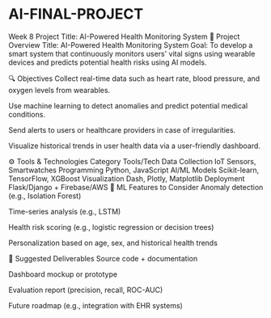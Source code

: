# AI-FINAL-PROJECT
Week 8
Project Title: AI-Powered Health Monitoring System
🧠 Project Overview
Title: AI-Powered Health Monitoring System Goal: To develop a smart system that continuously monitors users' vital signs using wearable devices and predicts potential health risks using AI models.

🔍 Objectives
Collect real-time data such as heart rate, blood pressure, and oxygen levels from wearables.

Use machine learning to detect anomalies and predict potential medical conditions.

Send alerts to users or healthcare providers in case of irregularities.

Visualize historical trends in user health data via a user-friendly dashboard.

⚙️ Tools & Technologies
Category	Tools/Tech
Data Collection	IoT Sensors, Smartwatches
Programming	Python, JavaScript
AI/ML Models	Scikit-learn, TensorFlow, XGBoost
Visualization	Dash, Plotly, Matplotlib
Deployment	Flask/Django + Firebase/AWS
🧪 ML Features to Consider
Anomaly detection (e.g., Isolation Forest)

Time-series analysis (e.g., LSTM)

Health risk scoring (e.g., logistic regression or decision trees)

Personalization based on age, sex, and historical health trends

📝 Suggested Deliverables
Source code + documentation

Dashboard mockup or prototype

Evaluation report (precision, recall, ROC-AUC)

Future roadmap (e.g., integration with EHR systems)
